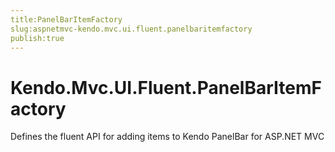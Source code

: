 ```yaml
---
title:PanelBarItemFactory
slug:aspnetmvc-kendo.mvc.ui.fluent.panelbaritemfactory
publish:true
---
```


# Kendo.Mvc.UI.Fluent.PanelBarItemFactory

Defines the fluent API for adding items to Kendo PanelBar for ASP.NET MVC 
